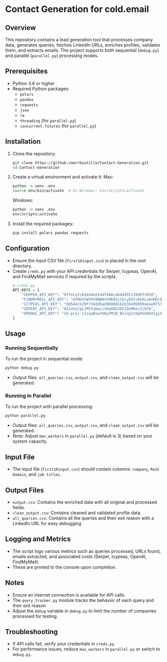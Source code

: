 # Contact Generation for cold.email

## Overview
This repository contains a lead generation tool that processes company data, generates queries, fetches LinkedIn URLs, enriches profiles, validates them, and extracts emails. The project supports both sequential (`debug.py`) and parallel (`parallel.py`) processing modes.

## Prerequisites
- Python 3.8 or higher
- Required Python packages:
  - `polars`
  - `pandas`
  - `requests`
  - `json`
  - `re`
  - `threading` (for `parallel.py`)
  - `concurrent.futures` (for `parallel.py`)

## Installation
1. Clone the repository:
   ```bash
   git clone https://github.com/rbustillo/Contact-Generation.git
   cd Contact-Generation
   ```
2. Create a virtual environment and activate it:
   Mac:
   ```bash
   python -m venv .env
   source env/bin/activate  # On Windows: env\Scripts\activate
   ```
   Windows:
   ```bash
   python -m venv .env
   env\Scripts\activate
   ```
3. Install the required packages:
   ```bash
   pip install polars pandas requests
   ```

## Configuration
- Ensure the input CSV file (`first10input.csv`) is placed in the root directory.
- Create `creds.py` with your API credentials for Serper, Icypeas, OpenAI, and FindMyMail services if required by the scripts.
  ```python
  # creds.py
  API_KEYS = {
      "SERPER_API_KEY": "977eca7c02e44ee144f448ca644d5513999f3950",
      "FINDMYMAIL_API_KEY": "mfRH3tWYHY8NBWvhMb8Vz1ScyEhFi0sKLv6oMDc667e393ec",
      "ICYPEAS_API_KEY": "68544cb29f734dd6ad88060182636499909a4ae9f57042028d93746ab092896f",
      "GEMINI_API_KEY": "AIzaSyCgCJMIhabwLiSbqXAGJDXJZe0KecZibFA",
      "OPENAI_API_KEY": "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"
  }
  ```

## Usage
### Running Sequentially
To run the project in sequential mode:
```bash
python debug.py
```
- Output files: `all_queries.csv`, `output.csv`, and `clean_output.csv` will be generated.

### Running in Parallel
To run the project with parallel processing:
```bash
python parallel.py
```
- Output files: `all_queries.csv`, `output.csv`, and `clean_output.csv` will be generated.
- Note: Adjust `max_workers` in `parallel.py` (default is 3) based on your system capacity.

## Input File
- The input file (`first10input.csv`) should contain columns: `company`, `Root Domain`, and `job titles`.

## Output Files
- `output.csv`: Contains the enriched data with all original and processed fields.
- `clean_output.csv`: Contains cleaned and validated profile data.
- `all_queries.csv`: Contains all the queries and their exit reason with a LinkedIn URL for easy debugging

## Logging and Metrics
- The script logs various metrics such as queries processed, URLs found, emails extracted, and associated costs (Serper, Icypeas, OpenAI, FindMyMail).
- These are printed to the console upon completion.

## Notes
- Ensure an internet connection is available for API calls.
- The `query_tracker.py` module tracks the behavior of each query and their exit reason
- Adjust the `debug` variable in `debug.py` to limit the number of companies processed for testing.

## Troubleshooting
- If API calls fail, verify your credentials in `creds.py`.
- For performance issues, reduce `max_workers` in `parallel.py` or switch to `debug.py`.
